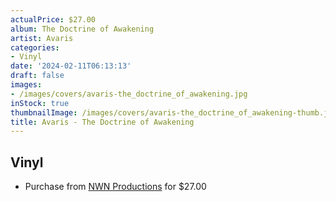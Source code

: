 ```yaml
---
actualPrice: $27.00
album: The Doctrine of Awakening
artist: Avaris
categories:
- Vinyl
date: '2024-02-11T06:13:13'
draft: false
images:
- /images/covers/avaris-the_doctrine_of_awakening.jpg
inStock: true
thumbnailImage: /images/covers/avaris-the_doctrine_of_awakening-thumb.jpg
title: Avaris - The Doctrine of Awakening
---
```


## Vinyl
* Purchase from [NWN Productions](http://shop.nwnprod.com/index.php?route=product/product&path=75&product_id=46614&sort=pd.name&order=ASC) for $27.00
